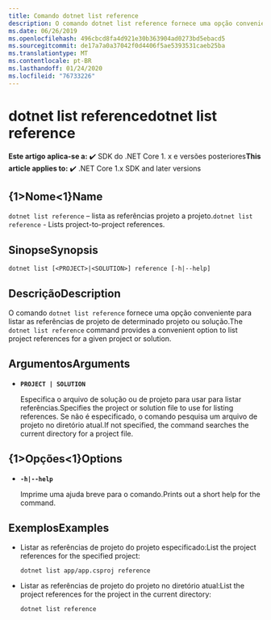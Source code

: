 ```yaml
---
title: Comando dotnet list reference
description: O comando dotnet list reference fornece uma opção conveniente para listar referências projeto a projeto.
ms.date: 06/26/2019
ms.openlocfilehash: 496cbcd8fa4d921e30b363904ad0273bd5ebacd5
ms.sourcegitcommit: de17a7a0a37042f0d4406f5ae5393531caeb25ba
ms.translationtype: MT
ms.contentlocale: pt-BR
ms.lasthandoff: 01/24/2020
ms.locfileid: "76733226"
---
```

# <a name="dotnet-list-reference"></a><span data-ttu-id="bd3fe-103">dotnet list reference</span><span class="sxs-lookup"><span data-stu-id="bd3fe-103">dotnet list reference</span></span>

<span data-ttu-id="bd3fe-104">**Este artigo aplica-se a:** ✔️ SDK do .NET Core 1. x e versões posteriores</span><span class="sxs-lookup"><span data-stu-id="bd3fe-104">**This article applies to:** ✔️ .NET Core 1.x SDK and later versions</span></span>

<!-- todo: uncomment when all CLI commands are reviewed
[!INCLUDE [topic-appliesto-net-core-all](../../../includes/topic-appliesto-net-core-all.md)]
-->

## <a name="name"></a><span data-ttu-id="bd3fe-105">{1&gt;Nome&lt;1}</span><span class="sxs-lookup"><span data-stu-id="bd3fe-105">Name</span></span>

<span data-ttu-id="bd3fe-106">`dotnet list reference` – lista as referências projeto a projeto.</span><span class="sxs-lookup"><span data-stu-id="bd3fe-106">`dotnet list reference` - Lists project-to-project references.</span></span>

## <a name="synopsis"></a><span data-ttu-id="bd3fe-107">Sinopse</span><span class="sxs-lookup"><span data-stu-id="bd3fe-107">Synopsis</span></span>

`dotnet list [<PROJECT>|<SOLUTION>] reference [-h|--help]`

## <a name="description"></a><span data-ttu-id="bd3fe-108">Descrição</span><span class="sxs-lookup"><span data-stu-id="bd3fe-108">Description</span></span>

<span data-ttu-id="bd3fe-109">O comando `dotnet list reference` fornece uma opção conveniente para listar as referências de projeto de determinado projeto ou solução.</span><span class="sxs-lookup"><span data-stu-id="bd3fe-109">The `dotnet list reference` command provides a convenient option to list project references for a given project or solution.</span></span>

## <a name="arguments"></a><span data-ttu-id="bd3fe-110">Argumentos</span><span class="sxs-lookup"><span data-stu-id="bd3fe-110">Arguments</span></span>

* **`PROJECT | SOLUTION`**

  <span data-ttu-id="bd3fe-111">Especifica o arquivo de solução ou de projeto para usar para listar referências.</span><span class="sxs-lookup"><span data-stu-id="bd3fe-111">Specifies the project or solution file to use for listing references.</span></span> <span data-ttu-id="bd3fe-112">Se não é especificado, o comando pesquisa um arquivo de projeto no diretório atual.</span><span class="sxs-lookup"><span data-stu-id="bd3fe-112">If not specified, the command searches the current directory for a project file.</span></span>

## <a name="options"></a><span data-ttu-id="bd3fe-113">{1&gt;Opções&lt;1}</span><span class="sxs-lookup"><span data-stu-id="bd3fe-113">Options</span></span>

* **`-h|--help`**

  <span data-ttu-id="bd3fe-114">Imprime uma ajuda breve para o comando.</span><span class="sxs-lookup"><span data-stu-id="bd3fe-114">Prints out a short help for the command.</span></span>

## <a name="examples"></a><span data-ttu-id="bd3fe-115">Exemplos</span><span class="sxs-lookup"><span data-stu-id="bd3fe-115">Examples</span></span>

* <span data-ttu-id="bd3fe-116">Listar as referências de projeto do projeto especificado:</span><span class="sxs-lookup"><span data-stu-id="bd3fe-116">List the project references for the specified project:</span></span>

  ```dotnetcli
  dotnet list app/app.csproj reference
  ```

* <span data-ttu-id="bd3fe-117">Listar as referências de projeto do projeto no diretório atual:</span><span class="sxs-lookup"><span data-stu-id="bd3fe-117">List the project references for the project in the current directory:</span></span>

  ```dotnetcli
  dotnet list reference
  ```
